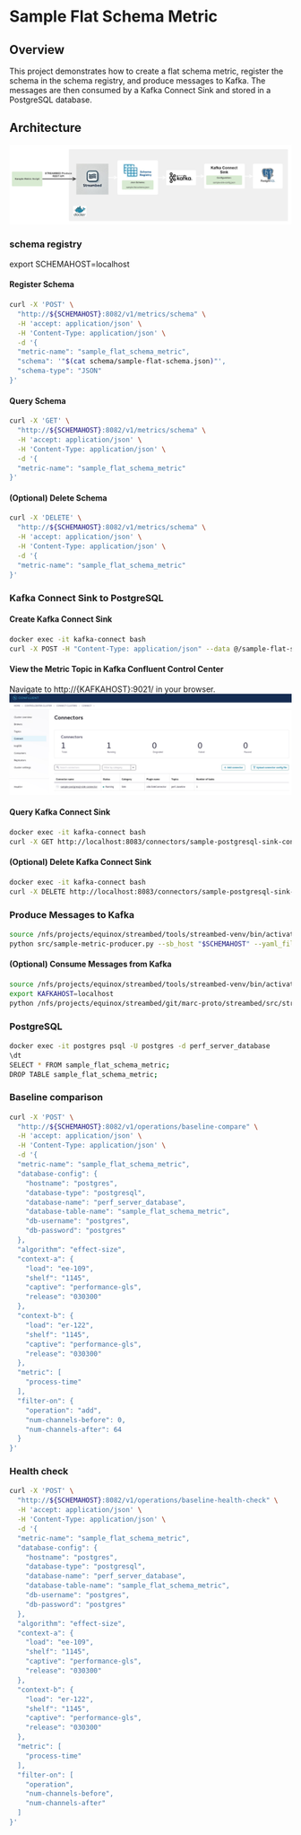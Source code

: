 # Sample Flat Schema Metric

## Overview
This project demonstrates how to create a flat schema metric, register the schema in the schema registry, and produce messages to Kafka. The messages are then consumed by a Kafka Connect Sink and stored in a PostgreSQL database.

## Architecture
![Architecture Image](docs/architecture.jpg)

### schema registry
export SCHEMAHOST=localhost
#### Register Schema
```sh
curl -X 'POST' \
  "http://${SCHEMAHOST}:8082/v1/metrics/schema" \
  -H 'accept: application/json' \
  -H 'Content-Type: application/json' \
  -d '{
  "metric-name": "sample_flat_schema_metric",
  "schema": '"$(cat schema/sample-flat-schema.json)"',
  "schema-type": "JSON"
}'
```

#### Query Schema
```sh
curl -X 'GET' \
  "http://${SCHEMAHOST}:8082/v1/metrics/schema" \
  -H 'accept: application/json' \
  -H 'Content-Type: application/json' \
  -d '{
  "metric-name": "sample_flat_schema_metric"
}'
```

#### (Optional) Delete Schema
```sh
curl -X 'DELETE' \
  "http://${SCHEMAHOST}:8082/v1/metrics/schema" \
  -H 'accept: application/json' \
  -H 'Content-Type: application/json' \
  -d '{
  "metric-name": "sample_flat_schema_metric"
}'
```
### Kafka Connect Sink to PostgreSQL
#### Create Kafka Connect Sink
```sh
docker exec -it kafka-connect bash
curl -X POST -H "Content-Type: application/json" --data @/sample-flat-schema-metric-config/sample-sink-config.json http://localhost:8083/connectors
```
#### View the Metric Topic in Kafka Confluent Control Center
Navigate to http://{KAFKAHOST}:9021/ in your browser.
![Kafka Connect Image](docs/kafka_connect.jpg)

#### Query Kafka Connect Sink
```sh
docker exec -it kafka-connect bash
curl -X GET http://localhost:8083/connectors/sample-postgresql-sink-connector
```

#### (Optional) Delete Kafka Connect Sink
```sh
docker exec -it kafka-connect bash
curl -X DELETE http://localhost:8083/connectors/sample-postgresql-sink-connector
```

### Produce Messages to Kafka
```sh
source /nfs/projects/equinox/streambed/tools/streambed-venv/bin/activate
python src/sample-metric-producer.py --sb_host "$SCHEMAHOST" --yaml_file config/sample-streambed-config.yaml --num_msg 1
```
#### (Optional) Consume Messages from Kafka
```sh
source /nfs/projects/equinox/streambed/tools/streambed-venv/bin/activate
export KAFKAHOST=localhost
python /nfs/projects/equinox/streambed/git/marc-proto/streambed/src/streambed/utils/kafka/json-consumer.py "$KAFKAHOST" config/sample-streambed-config.yaml
```

### PostgreSQL
```sh
docker exec -it postgres psql -U postgres -d perf_server_database
\dt
SELECT * FROM sample_flat_schema_metric;
DROP TABLE sample_flat_schema_metric;
```

### Baseline comparison
```sh
curl -X 'POST' \
  "http://${SCHEMAHOST}:8082/v1/operations/baseline-compare" \
  -H 'accept: application/json' \
  -H 'Content-Type: application/json' \
  -d '{
  "metric-name": "sample_flat_schema_metric",
  "database-config": {
    "hostname": "postgres",
    "database-type": "postgresql",
    "database-name": "perf_server_database",
    "database-table-name": "sample_flat_schema_metric",
    "db-username": "postgres",
    "db-password": "postgres"
  },
  "algorithm": "effect-size",
  "context-a": {
    "load": "ee-109",
    "shelf": "1145",
    "captive": "performance-gls",
    "release": "030300"
  },
  "context-b": {
    "load": "er-122",
    "shelf": "1145",
    "captive": "performance-gls",
    "release": "030300"
  },
  "metric": [
    "process-time"
  ],
  "filter-on": {
    "operation": "add",
    "num-channels-before": 0,
    "num-channels-after": 64
  }
}'
```

### Health check
```sh
curl -X 'POST' \
  "http://${SCHEMAHOST}:8082/v1/operations/baseline-health-check" \
  -H 'accept: application/json' \
  -H 'Content-Type: application/json' \
  -d '{
  "metric-name": "sample_flat_schema_metric",
  "database-config": {
    "hostname": "postgres",
    "database-type": "postgresql",
    "database-name": "perf_server_database",
    "database-table-name": "sample_flat_schema_metric",
    "db-username": "postgres",
    "db-password": "postgres"
  },
  "algorithm": "effect-size",
  "context-a": {
    "load": "ee-109",
    "shelf": "1145",
    "captive": "performance-gls",
    "release": "030300"
  },
  "context-b": {
    "load": "er-122",
    "shelf": "1145",
    "captive": "performance-gls",
    "release": "030300"
  },
  "metric": [
    "process-time"
  ],
  "filter-on": [
    "operation",
    "num-channels-before",
    "num-channels-after"
  ]
}'
```